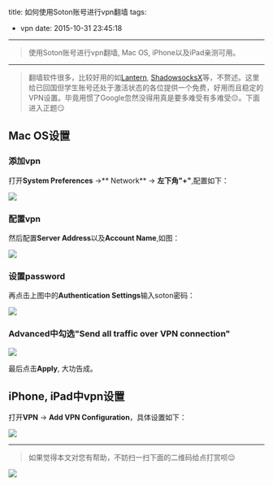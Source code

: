 title: 如何使用Soton账号进行vpn翻墙
tags:
  - vpn
date: 2015-10-31 23:45:18
---


> 使用Soton账号进行vpn翻墙, Mac OS, iPhone以及iPad亲测可用。



<!--more--> 

---
> 翻墙软件很多，比较好用的如[Lantern](https://getlantern.org/), [ShadowsocksX](https://github.com/shadowsocks/shadowsocks-iOS/wiki/Shadowsocks-for-OSX-Help)等，不赘述。这里给已回国但学生账号还处于激活状态的各位提供一个免费，好用而且稳定的VPN设置。毕竟用惯了Google忽然没得用真是要多难受有多难受😔。下面进入正题😏



## Mac OS设置

### 添加vpn

打开**System Preferences** ->** Network** -> **左下角"+"**,配置如下：

![](http://7xny9b.com1.z0.glb.clouddn.com/mac-vpn-0.jpg)

### 配置vpn

然后配置**Server Address**以及**Account Name**,如图：

![](http://7xny9b.com1.z0.glb.clouddn.com/mac-vpn-1.jpg)

### 设置password

再点击上图中的**Authentication Settings**输入soton密码：

![](http://7xny9b.com1.z0.glb.clouddn.com/mac-vpn-2.jpg)

### **Advanced**中勾选"Send all traffic over VPN connection"

![](http://7xny9b.com1.z0.glb.clouddn.com/mac-vpn-3.png)

最后点击**Apply**, 大功告成。

## iPhone, iPad中vpn设置

打开**VPN** -> **Add VPN Configuration**，具体设置如下：

![](http://7xny9b.com1.z0.glb.clouddn.com/iPhone-vpn.jpg)

---

> 如果觉得本文对您有帮助，不妨扫一扫下面的二维码给点打赏呗😌

![](http://7xny9b.com1.z0.glb.clouddn.com/wechat.jpg)
